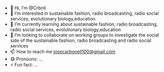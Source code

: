- 👋 Hi, I’m @Crbnll
- 👀 I’m interested in sustainable fashion, radio broadcasting, radio social services, evolutionary biology,education.
- 🌱 I’m currently learning about sustainable fashion, radio broadcasting, radio social services, evolutionary biology,education
- 💞️ I’m looking to collaborate on working groups to investigate the social side of the sustainable fashion, radio broadcasting and radio social services
- 📫 How to reach me josecarbonell100@gmail.com
- 😄 Pronouns: ...
- ⚡ Fun fact: ...

<!---
Crbnll/Crbnll is a ✨ special ✨ repository because its `README.md` (this file) appears on your GitHub profile.
You can click the Preview link to take a look at your changes.
--->
